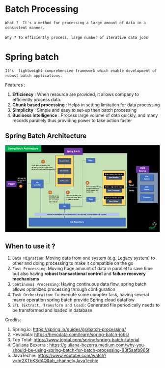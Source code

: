 # Batch Processing 
```
What ?  It's a method for processing a large amount of data in a consistent manner. 

Why ? To efficiently process, large number of iterative data jobs

```

# Spring batch

```aidl
It's  lightweight comprehensive framework which enable development of robust batch applications. 
```

Features : 

1. **Efficiency** : When resource are provided, it allows company to efficiently process data.
2. **Chunk based processing** : Helps in setting limitation for data processing 
3. **Simplicity** : Simple and easy to set-up then batch processing
4. **Business Intelligence** : Process large volume of data quickly, and many records parallely thus providing power to take action faster

## Spring Batch Architecture

![Spring Batch Architecture](SpringBatchArchitecture.png)

## When to use it ?

1. `Data Migration`: Moving data from one system (e.g. Legacy system) to other and doing processing to make it compatible on the go 
2. `Fast Processing`: Moving huge amount of data in parallel to save time but also having **robust transactional control** and **failure recovery mechanisms**
3. `Continuous Processing`: Having continuous data flow, spring batch allows optimized processing through configuration
4. `Task Orchestration`: To execute some complex task, having several macro operation spring batch provide Spring cloud dataflow
5. `ETL (Extract, Transform and Load)`: Generated file periodically needs to be transformed and loaded in database

Credits: 
1. Spring.io: https://spring.io/guides/gs/batch-processing/
2. Hevodata: https://hevodata.com/learn/spring-batch-jobs/
3. Top Total: https://www.toptal.com/spring/spring-batch-tutorial
4. Giuliana Bexerra : https://giuliana-bezerra.medium.com/why-you-should-be-using-spring-batch-for-batch-processing-83f5aafb965f
5. JavaTechie: https://www.youtube.com/watch?v=hr2XTbKSdAQ&ab_channel=JavaTechie 
